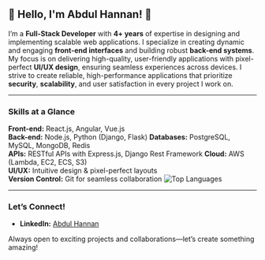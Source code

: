 ## 🌟 Hello, I'm **Abdul Hannan**! 👋 

I’m a **Full-Stack Developer** with **4+ years** of expertise in designing and implementing scalable web applications. I specialize in creating dynamic and engaging **front-end interfaces** and building robust **back-end systems**. My focus is on delivering high-quality, user-friendly applications with pixel-perfect **UI/UX design**, ensuring seamless experiences across devices. I strive to create reliable, high-performance applications that prioritize **security**, **scalability**, and user satisfaction in every project I work on.

---

### **Skills at a Glance**

**Front-end:** React.js, Angular, Vue.js  
**Back-end:** Node.js, Python (Django, Flask)
**Databases:** PostgreSQL, MySQL, MongoDB, Redis  
**APIs:** RESTful APIs with Express.js, Django Rest Framework
**Cloud:** AWS (Lambda, EC2, ECS, S3)  
**UI/UX:** Intuitive design & pixel-perfect layouts  
**Version Control:** Git for seamless collaboration
![Top Languages](https://github-readme-stats.vercel.app/api/top-langs/?username=ahmedfiazjan&layout=compact&theme=dark)

---

### **Let’s Connect!**
- **LinkedIn:** [Abdul Hannan](https://linkedin.com/in/abdullhanan709)

Always open to exciting projects and collaborations—let’s create something amazing!
